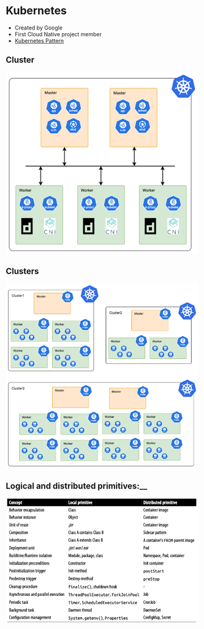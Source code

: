 # Kubernetes
* Created by Google
* First Cloud Native project member
* [Kubernetes Pattern](kubernetes-patterns.pdf)

## Cluster
![k8s-cluster.png](k8s-cluster.png)

## Clusters
![k8s-clusters.png](k8s-clusters.png)

## Logical and distributed primitives:__

![primitives.png](primitives.png)
